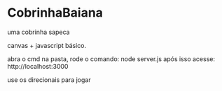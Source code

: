 # CobrinhaBaiana
uma cobrinha sapeca

canvas + javascript básico.



abra o cmd na pasta, 
rode o comando: node server.js
após isso acesse: http://localhost:3000



use os direcionais para jogar
